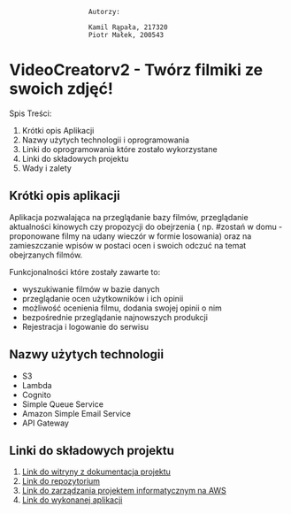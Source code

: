 
                        
                        
                        Autorzy:
                  
                        Kamil Rąpała, 217320
                        Piotr Małek, 200543
 

# VideoCreatorv2 - Twórz filmiki ze swoich zdjęć!
 Spis Treści:
1. Krótki opis Aplikacji
2. Nazwy użytych technologii i oprogramowania
3. Linki do oprogramowania które zostało wykorzystane
4. Linki do składowych projektu
5. Wady i zalety

## Krótki opis aplikacji
Aplikacja pozwalająca na przeglądanie bazy filmów, przeglądanie
aktualności kinowych czy propozycji do obejrzenia ( np. #zostań w domu -
proponowane filmy na udany wieczór w formie losowania) oraz na
zamieszczanie wpisów w postaci ocen i swoich odczuć na temat
obejrzanych filmów.

Funkcjonalności które zostały zawarte to:
- wyszukiwanie filmów w bazie danych
- przeglądanie ocen użytkowników i ich opinii
- możliwość ocenienia filmu, dodania swojej opinii o nim
- bezpośrednie przeglądanie najnowszych produkcji
- Rejestracja i logowanie do serwisu

## Nazwy użytych technologii
- S3
- Lambda
- Cognito
- Simple Queue Service
- Amazon Simple Email Service
- API Gateway


## Linki do składowych projektu


   1. [Link do witryny z dokumentacja projektu](https://kamilr96.github.io/YourMovieHub-Doc/)
   2. [Link do repozytorium](https://github.com/pniedziela/YourMovieHub/tree/develop)
   3. [Link do zarządzania projektem informatycznym na AWS](https://github.com/users/kamilr96/projects/1)
   4. [Link do wykonanej aplikacji](https://pniedziela.github.io/YourMovieHub/)




     
   

